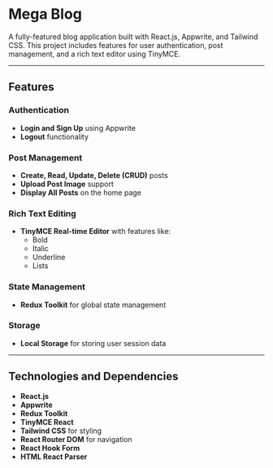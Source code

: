 # Mega Blog

A fully-featured blog application built with React.js, Appwrite, and Tailwind CSS. This project includes features for user authentication, post management, and a rich text editor using TinyMCE.

---

## Features

### Authentication
- **Login and Sign Up** using Appwrite
- **Logout** functionality

### Post Management
- **Create, Read, Update, Delete (CRUD)** posts
- **Upload Post Image** support
- **Display All Posts** on the home page

### Rich Text Editing
- **TinyMCE Real-time Editor** with features like:
  - Bold
  - Italic
  - Underline
  - Lists

### State Management
- **Redux Toolkit** for global state management

### Storage
- **Local Storage** for storing user session data

---

## Technologies and Dependencies

- **React.js** 
- **Appwrite** 
- **Redux Toolkit** 
- **TinyMCE React** 
- **Tailwind CSS** for styling
- **React Router DOM** for navigation
- **React Hook Form** 
- **HTML React Parser** 

